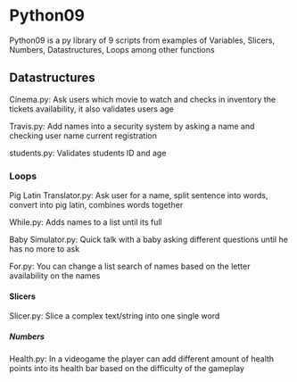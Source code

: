 # Python09

Python09 is a py library of 9 scripts from examples of Variables, Slicers, Numbers, Datastructures, Loops among other functions

## Datastructures
Cinema.py: 
Ask users which movie to watch and checks in inventory the tickets availability, it also validates users age 

Travis.py:
Add names into a security system by asking a name and checking user name current registration

students.py:
Validates students ID and age 

### Loops 
Pig Latin Translator.py:
Ask user for a name, split sentence into words, convert into pig latin, combines words together 

While.py: 
Adds names to a list until its full

Baby Simulator.py:
Quick talk with a baby asking different questions until he has no more to ask

For.py:
You can change a list search of names based on the letter availability on the names 

#### Slicers
Slicer.py:
Slice a complex text/string into one single word 

##### Numbers
Health.py: 
In a videogame the player can add different amount of health points into its health bar based on the difficulty of the gameplay
